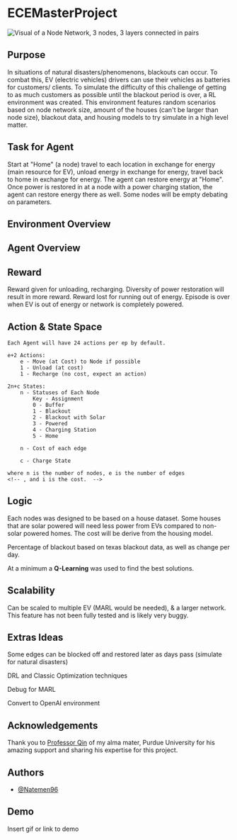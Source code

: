 # ECEMasterProject
<!-- ## RL Scenario -->

![Visual of a Node Network, 3 nodes, 3 layers connected in pairs](visuals/demogif.gif)

## Purpose

In situations of natural disasters/phenomenons, blackouts can occur. To combat this, EV (electric vehicles) drivers can use their vehicles as batteries for customers/ clients. To simulate the difficulty of this challenge of getting to as much customers as possible until the blackout period is over, a RL environment was created. This environment features random scenarios based on node network size, amount of the houses (can't be larger than node size), blackout data, and housing models to try simulate in a high level matter.

## Task for Agent

Start at "Home" (a node) travel to each location in exchange for energy (main resource for EV),
unload energy in exchange for energy, travel back to home in exchange for energy. The agent can restore energy at "Home".
Once power is restored in at a node with a power charging station, the agent can restore energy there as well. Some nodes will be empty debating on parameters.

## Environment Overview
 <!-- #TODO -->
## Agent Overview 
 <!-- #TODO -->

## Reward

Reward given for unloading, recharging.
Diversity of power restoration will result in more reward.
Reward lost for running out of energy.
Episode is over when EV is out of energy or network is completely powered.

## Action & State Space

    Each Agent will have 24 actions per ep by default.

    e+2 Actions:
        e - Move (at Cost) to Node if possible
        1 - Unload (at cost)
        1 - Recharge (no cost, expect an action)

    2n+c States:
        n - Statuses of Each Node
            Key - Assignment
            0 - Buffer
            1 - Blackout
            2 - Blackout with Solar
            3 - Powered
            4 - Charging Station
            5 - Home

        n - Cost of each edge
        
        c - Charge State 
        
    where n is the number of nodes, e is the number of edges
    <!-- , and i is the cost.  -->

## Logic

Each nodes was designed to be based on a house dataset. Some houses that are solar powered will need less power from EVs compared to non-solar powered homes. The cost will be derive from the housing model.

<!-- This can be modified by passing in a .npy file to the enviroments `nonsolarhouse_data_paths = [path_to_data]` -->

Percentage of blackout based on texas blackout data, as well as change per day.

At a minimum a **Q-Learning** was used to find the best solutions.

## Scalability

Can be scaled to multiple EV (MARL would be needed), & a larger network. This feature has not been fully tested and is likely very buggy.

## Extras Ideas

Some edges can be blocked off and restored later as days pass (simulate for natural disasters)

DRL and Classic Optimization techniques

Debug for MARL

Convert to OpenAI environment

## Acknowledgements

Thank you to [Professor Qin](https://engineering.purdue.edu/ECE/People/ptPeopleListing?group_id=2571&resource_id=246563) of my alma mater, Purdue University for his amazing support and sharing his expertise for this project.

## Authors

- [@Natemen96](https://www.github.com/Natemen96)

## Demo

Insert gif or link to demo


<!-- ## Badges

Add badges from somewhere like: [shields.io](https://shields.io/)

[![MIT License](https://img.shields.io/apm/l/atomic-design-ui.svg?)](https://github.com/tterb/atomic-design-ui/blob/master/LICENSEs)
[![GPLv3 License](https://img.shields.io/badge/License-GPL%20v3-yellow.svg)](https://opensource.org/licenses/)
[![AGPL License](https://img.shields.io/badge/license-AGPL-blue.svg)](http://www.gnu.org/licenses/agpl-3.0) -->
  